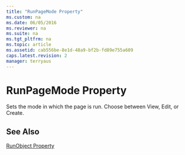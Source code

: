 ```yaml
---
title: "RunPageMode Property"
ms.custom: na
ms.date: 06/05/2016
ms.reviewer: na
ms.suite: na
ms.tgt_pltfrm: na
ms.topic: article
ms.assetid: cab556be-8e1d-48a9-bf2b-fd89e755a609
caps.latest.revision: 2
manager: terryaus
---
```

# RunPageMode Property
Sets the mode in which the page is run. Choose between View, Edit, or Create.  
  
## See Also  
 [RunObject Property](RunObject-Property.md)